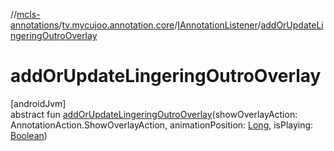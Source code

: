 //[mcls-annotations](../../../index.md)/[tv.mycujoo.annotation.core](../index.md)/[IAnnotationListener](index.md)/[addOrUpdateLingeringOutroOverlay](add-or-update-lingering-outro-overlay.md)

# addOrUpdateLingeringOutroOverlay

[androidJvm]\
abstract fun [addOrUpdateLingeringOutroOverlay](add-or-update-lingering-outro-overlay.md)(showOverlayAction: AnnotationAction.ShowOverlayAction, animationPosition: [Long](https://kotlinlang.org/api/latest/jvm/stdlib/kotlin/-long/index.html), isPlaying: [Boolean](https://kotlinlang.org/api/latest/jvm/stdlib/kotlin/-boolean/index.html))
